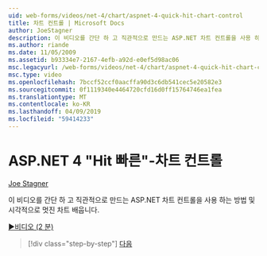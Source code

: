 ```yaml
---
uid: web-forms/videos/net-4/chart/aspnet-4-quick-hit-chart-control
title: 차트 컨트롤 | Microsoft Docs
author: JoeStagner
description: 이 비디오를 간단 하 고 직관적으로 만드는 ASP.NET 차트 컨트롤을 사용 하는 방법 및 시각적으로 멋진 차트 배웁니다.
ms.author: riande
ms.date: 11/05/2009
ms.assetid: b93334e7-2167-4efb-a92d-e0ef5d98ac06
msc.legacyurl: /web-forms/videos/net-4/chart/aspnet-4-quick-hit-chart-control
msc.type: video
ms.openlocfilehash: 7bccf52ccf0aacffa90d3c6db541cec5e20582e3
ms.sourcegitcommit: 0f1119340e4464720cfd16d0ff15764746ea1fea
ms.translationtype: MT
ms.contentlocale: ko-KR
ms.lasthandoff: 04/09/2019
ms.locfileid: "59414233"
---
```

# <a name="aspnet-4-quick-hit---chart-control"></a>ASP.NET 4 "Hit 빠른"-차트 컨트롤

[Joe Stagner](https://github.com/JoeStagner)

이 비디오를 간단 하 고 직관적으로 만드는 ASP.NET 차트 컨트롤을 사용 하는 방법 및 시각적으로 멋진 차트 배웁니다. 

[&#9654;비디오 (2 분)](https://channel9.msdn.com/Blogs/ASP-NET-Site-Videos/aspnet-4-quick-hit-chart-control)

> [!div class="step-by-step"]
> [다음](aspnet-4-how-do-i-introducing-the-new-chart-control-in-visual-studio-2010.md)

